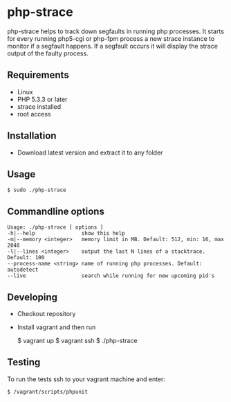 php-strace
==========

php-strace helps to track down segfaults in running php processes. It starts for every
running php5-cgi or php-fpm process a new strace instance to monitor if
a segfault happens. If a segfault occurs it will display the strace output of the faulty process.


Requirements
------------

* Linux
* PHP 5.3.3 or later
* strace installed
* root access


Installation
------------

* Download latest version and extract it to any folder


Usage
----------------------

    $ sudo ./php-strace


Commandline options
-------------------

    Usage: ./php-strace [ options ]
    -h|--help               show this help
    -m|--memory <integer>   memory limit in MB. Default: 512, min: 16, max 2048
    -l|--lines <integer>    output the last N lines of a stacktrace. Default: 100
    --process-name <string> name of running php processes. Default: autodetect
    --live                  search while running for new upcoming pid's


Developing
----------

* Checkout repository
* Install vagrant and then run

    $ vagrant up
    $ vagrant ssh
    $ ./php-strace


Testing
-------

To run the tests ssh to your vagrant machine and enter:

    $ /vagrant/scripts/phpunit

